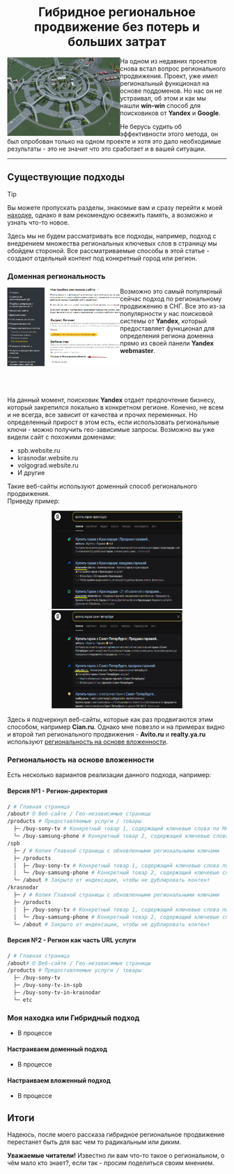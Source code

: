 <h1 align="center">
Гибридное региональное продвижение без потерь и больших затрат
</h1>

<img height="180" width="259" src="./assets/cities.gif" align="left" />

На одном из недавних проектов снова встал вопрос регионального продвижения. Проект, уже имел региональный функционал на основе поддоменов. Но нас он не устраивал, об этом и как мы нашли **win-win** способ для поисковиков от **Yandex** и **Google**.

Не берусь судить об эффективности этого метода, он был опробован только на одном проекте и хотя это дало необходимые результаты - это не значит что это сработает и в вашей ситуации.

---

## Существующие подходы

> [!TIP]
> Вы можете пропускать разделы, знакомые вам и сразу перейти к моей [находке](#моя-находка-или-гибридный-подход), однако я вам рекомендую освежить память, а возможно и узнать что-то новое.

Здесь мы не будем рассматривать все подходы, например, подход с внедрением множества региональных ключевых слов в страницу мы обойдем стороной. Все рассматриваемые способы в этой статье - создают отдельный контент под конкретный город или регион.

### Доменная региональность

<img height="180" width="259" src="./assets/webmaster-regions.png" align="left"/>

Возможно это самый популярный сейчас подход по региональному продвижению в СНГ. Все это из-за популярности у нас поисковой системы от **Yandex**, который предоставляет функционал для определения региона доменна прямо из своей панели **Yandex webmaster**.

<br/>
<br/>
<br/>
<br/>

На данный момент, поисковик **Yandex** отдает предпочтение бизнесу, который закрепился локально в конкретном регионе. Конечно, не всем и не всегда, все зависит от качества и прочих переменных.
Но определенный прирост в этом есть, если использовать региональные ключи - можно получить гео-зависимые запросы.
Возможно вы уже видели сайт с похожими доменами:

- spb.website.ru
- krasnodar.website.ru
- volgograd.website.ru
- И другие

Такие веб-сайты используют доменный способ регионального продвижения. <br/>
Приведу пример:

<p align="center">
  <img width="300px" height="225px" hspace="10" src="./assets/subdomain-krasnodar.png" />
  <img width="300px" height="225px" hspace="10" src="./assets/subdomain-spb.png" />
</p>

Здесь я подчеркнул веб-сайты, которые как раз продвигаются этим способом, например **Cian.ru**. Однако мне повезло и на примерах видно и второй тип регионального продвижения - **Avito.ru** и **realty.ya.ru** используют [региональность на основе вложенности](#региональность-на-основе-вложенности).

### Региональность на основе вложенности

Есть несколько вариантов реализации данного подхода, например:

#### Версия №1 - Регион-директория

```graphql
/ # Главная страница
/about# О Веб-сайте / Гео-независимые страницы
/products # Предоставляемые услуги / товары
  ├─ /buy-sony-tv # Конкретный товар 1, содержащий ключевые слова по Москве
  └─ /buy-samsung-phone # Конкретный товар 2, содержащий ключевые слова по Москве
/spb
  ├─ / # Копия Главной страницы с обновленными региональными ключами
  ├─ /products
  │  ├─ /buy-sony-tv # Конкретный товар 1, содержащий ключевые слова по другому городу
  │  └─ /buy-samsung-phone # Конкретный товар 2, содержащий ключевые слова по другому городу
  └─ /about # Закрыто от индексации, чтобы не дублировать контент
/krasnodar
  ├─ / # Копия Главной страницы с обновленными региональными ключами
  ├─ /products
  │  ├─ /buy-sony-tv # Конкретный товар 1, содержащий ключевые слова по другому городу
  │  └─ /buy-samsung-phone # Конкретный товар 2, содержащий ключевые слова по другому городу
  └─ /about # Закрыто от индексации, чтобы не дублировать контент
```

#### Версия №2 - Регион как часть URL услуги

```graphql
/ # Главная страница
/about# О Веб-сайте / Гео-независимые страницы
/products # Предоставляемые услуги / товары
  ├─ /buy-sony-tv
  ├─ /buy-sony-tv-in-spb
  ├─ /buy-sony-tv-in-krasnodar
  └─ etc
```

### Моя находка или Гибридный подход

- В процессе

#### Настраиваем доменный подход

- В процессе

#### Настраиваем вложенный подход

- В процессе

## Итоги

Надеюсь, после моего рассказа гибридное региональное продвижение перестанет быть для вас чем то радикальным или диким.

**Уважаемые читатели!** Известно ли вам что-то такое о региональном, о чём мало кто знает?, если так - просим поделиться своим мнением.
